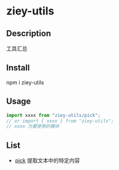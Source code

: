 # ziey-utils

## Description

工具汇总

## Install

npm i ziey-utils

## Usage

```javascript
import xxxx from "ziey-utils/pick";
// or import { xxxx } from "ziey-utils";
// xxxx 为要使用的模块
```

## List

* [pick](src/pick) 提取文本中的特定内容
